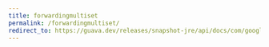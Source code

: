 ```yaml
---
title: forwardingmultiset
permalink: /forwardingmultiset/
redirect_to: https://guava.dev/releases/snapshot-jre/api/docs/com/google/common/collect/ForwardingMultiset.html
---
```

